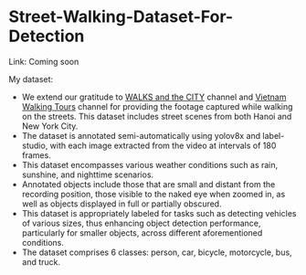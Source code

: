 # Street-Walking-Dataset-For-Detection

Link: Coming soon

My dataset:
- We extend our gratitude to [WALKS and the CITY](https://www.youtube.com/@WALKS_and_the_CITY) channel and [Vietnam Walking Tours](https://www.youtube.com/@vietnam4kwalking) channel for providing the footage captured while walking on the streets. This dataset includes street scenes from both Hanoi and New York City.
- The dataset is annotated semi-automatically using yolov8x and label-studio, with each image extracted from the video at intervals of 180 frames.
- This dataset encompasses various weather conditions such as rain, sunshine, and nighttime scenarios.
- Annotated objects include those that are small and distant from the recording position, those visible to the naked eye when zoomed in, as well as objects displayed in full or partially obscured.
- This dataset is appropriately labeled for tasks such as detecting vehicles of various sizes, thus enhancing object detection performance, particularly for smaller objects, across different aforementioned conditions.
- The dataset comprises 6 classes: person, car, bicycle, motorcycle, bus, and truck.
